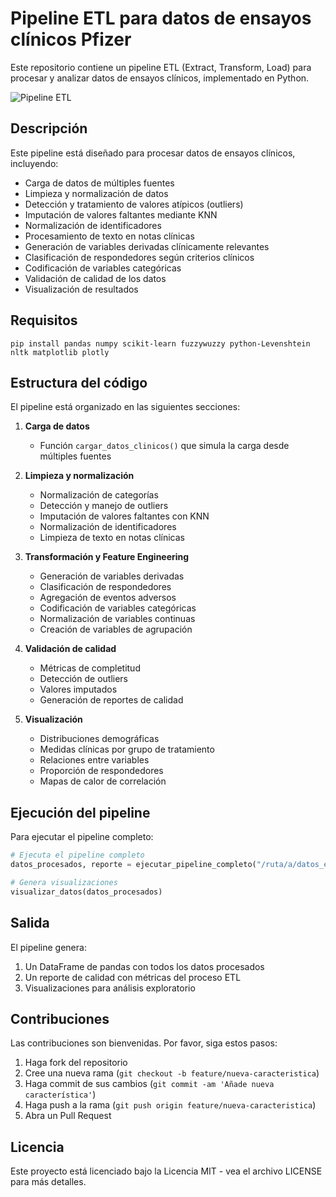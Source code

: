 # Pipeline ETL para datos de ensayos clínicos Pfizer

Este repositorio contiene un pipeline ETL (Extract, Transform, Load) para procesar y analizar datos de ensayos clínicos, implementado en Python.

![Pipeline ETL](https://miro.medium.com/v2/resize:fit:1400/1*7zQzuTl1FZkAMD4aHYAw4A.png)

## Descripción

Este pipeline está diseñado para procesar datos de ensayos clínicos, incluyendo:

- Carga de datos de múltiples fuentes
- Limpieza y normalización de datos
- Detección y tratamiento de valores atípicos (outliers)
- Imputación de valores faltantes mediante KNN
- Normalización de identificadores
- Procesamiento de texto en notas clínicas
- Generación de variables derivadas clínicamente relevantes
- Clasificación de respondedores según criterios clínicos
- Codificación de variables categóricas
- Validación de calidad de los datos
- Visualización de resultados

## Requisitos

```
pip install pandas numpy scikit-learn fuzzywuzzy python-Levenshtein nltk matplotlib plotly
```

## Estructura del código

El pipeline está organizado en las siguientes secciones:

1. **Carga de datos**
   - Función `cargar_datos_clinicos()` que simula la carga desde múltiples fuentes

2. **Limpieza y normalización**
   - Normalización de categorías
   - Detección y manejo de outliers
   - Imputación de valores faltantes con KNN
   - Normalización de identificadores
   - Limpieza de texto en notas clínicas

3. **Transformación y Feature Engineering**
   - Generación de variables derivadas
   - Clasificación de respondedores
   - Agregación de eventos adversos
   - Codificación de variables categóricas
   - Normalización de variables continuas
   - Creación de variables de agrupación

4. **Validación de calidad**
   - Métricas de completitud
   - Detección de outliers
   - Valores imputados
   - Generación de reportes de calidad

5. **Visualización**
   - Distribuciones demográficas
   - Medidas clínicas por grupo de tratamiento
   - Relaciones entre variables
   - Proporción de respondedores
   - Mapas de calor de correlación

## Ejecución del pipeline

Para ejecutar el pipeline completo:

```python
# Ejecuta el pipeline completo
datos_procesados, reporte = ejecutar_pipeline_completo("/ruta/a/datos_ensayos_clinicos.csv")

# Genera visualizaciones
visualizar_datos(datos_procesados)
```

## Salida

El pipeline genera:

1. Un DataFrame de pandas con todos los datos procesados
2. Un reporte de calidad con métricas del proceso ETL
3. Visualizaciones para análisis exploratorio

## Contribuciones

Las contribuciones son bienvenidas. Por favor, siga estos pasos:

1. Haga fork del repositorio
2. Cree una nueva rama (`git checkout -b feature/nueva-caracteristica`)
3. Haga commit de sus cambios (`git commit -am 'Añade nueva característica'`)
4. Haga push a la rama (`git push origin feature/nueva-caracteristica`)
5. Abra un Pull Request

## Licencia

Este proyecto está licenciado bajo la Licencia MIT - vea el archivo LICENSE para más detalles.
